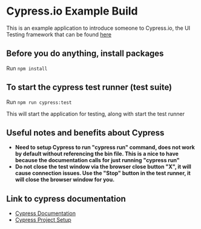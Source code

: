 # Cypress.io Example Build

This is an example application to introduce someone to Cypress.io, the UI Testing framework that can be found [here](https://www.cypress.io/)

## Before you do anything, install packages

Run `npm install`

## To start the cypress test runner (test suite)

Run `npm run cypress:test`

This will start the application for testing, along with start the test runner

## Useful notes and benefits about Cypress

- **Need to setup Cypress to run "cypress run" command, does not work by default without referencing the bin file. This is a nice to have because the documentation calls for just running "cypress run"**
- **Do not close the test  window via the browser close button "X", it will cause connection issues. Use the "Stop" button in the test runner, it will close the browser window for you.**

## Link to cypress documentation

- [Cypress Documentation](https://docs.cypress.io/guides/overview/why-cypress.html#In-a-nutshell)
- [Cypress Project Setup](https://docs.cypress.io/guides/dashboard/projects.html#Setup)
